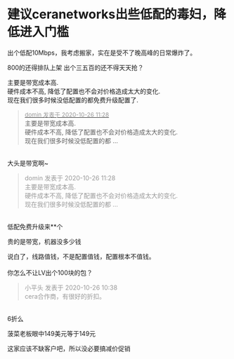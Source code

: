 # 建议ceranetworks出些低配的毒妇，降低进入门槛


出个低配10Mbps，我考虑搬家，实在是受不了晚高峰的日常爆炸了。<img id="aimg_BKoSI" onclick="zoom(this, this.src, 0, 0, 0)" class="zoom" src="https://cdn.jsdelivr.net/gh/hishis/forum-master/public/images/patch.gif" onmouseover="img_onmouseoverfunc(this)" onload="thumbImg(this)" border="0" alt="" />

800的还得排队上架 出个三五百的还不得天天抢？

主要是带宽成本高. <br />
硬件成本不高, 降低了配置也不会对价格造成太大的变化. <br />
现在我们很多时候没低配置的都免费升级配置了.<br />


<div class="quote"><blockquote><font size="2"><a href="https://www.hostloc.com/forum.php?mod=redirect&amp;goto=findpost&amp;pid=9353187&amp;ptid=758487" target="_blank"><font color="#999999">domin 发表于 2020-10-26 11:28</font></a></font><br />
主要是带宽成本高. <br />
硬件成本不高, 降低了配置也不会对价格造成太大的变化. <br />
现在我们很多时候没低配置的都 ...</blockquote></div><br />
大头是带宽啊~

<div class="quote"><blockquote><font color="#999999">domin 发表于 2020-10-26 11:28</font><br />
<font color="#999999">主要是带宽成本高. <br />
硬件成本不高, 降低了配置也不会对价格造成太大的变化. <br />
现在我们很多时候没低配置的都 ...</font></blockquote></div><br />
低配免费升级来**个<br />


贵的是带宽，机器没多少钱

说白了，线路值钱，不是配置值钱，配置根本不值钱。<br />
<br />
你怎么不让LV出个100块的包？

<div class="quote"><blockquote><font color="#999999">小平头 发表于 2020-10-26 10:38</font><br />
<font color="#999999">cera合作商，有很好的折扣。</font></blockquote></div><br />
6折么

菠菜老板眼中149美元等于149元

这家应该不缺客户吧，所以没必要搞减价促销
